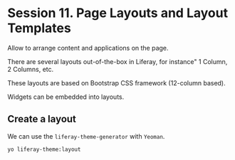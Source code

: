 # Session 11. Page Layouts and Layout Templates

Allow to arrange content and applications on the page.

There are several layouts out-of-the-box in Liferay, for instance" 1 Column, 2 Columns, etc.

These layouts are based on Bootstrap CSS framework (12-column based).

Widgets can be embedded into layouts.

## Create a layout

We can use the `liferay-theme-generator` with `Yeoman`.

```
yo liferay-theme:layout
```

